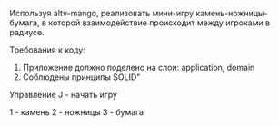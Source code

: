 Используя altv-mango, реализовать мини-игру камень-ножницы-бумага, в которой взаимодействие происходит между игроками в радиусе.

Требования к коду:
1. Приложение должно поделено на слои: application, domain
2. Соблюдены принципы SOLID"

Управление
J - начать игру

1 - камень
2 - ножницы
3 - бумага
